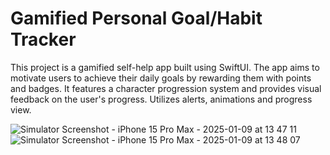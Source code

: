 # Gamified Personal Goal/Habit Tracker
This project is a gamified self-help app built using SwiftUI. The app aims to motivate users to achieve their daily goals by rewarding them with points and badges. It features a character progression system and provides visual feedback on the user's progress. Utilizes alerts, animations and progress view.

![Simulator Screenshot - iPhone 15 Pro Max - 2025-01-09 at 13 47 11](https://github.com/user-attachments/assets/82d15742-5868-470a-a9fb-2f975d160bcc)
![Simulator Screenshot - iPhone 15 Pro Max - 2025-01-09 at 13 48 07](https://github.com/user-attachments/assets/78420987-790e-4fb3-9c75-120f3666a333)

